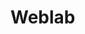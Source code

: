 # Weblab
<!DOCTYPE html>
<html lang="en">
<head>
    <meta charset="UTF-8">
    <meta name="viewport" content="width=device-width, initial-scale=1.0">
    <title>Особистий веб-сайт Хави Дмитра</title>
    <style>
header {
    background-color: #333;
    color: white;
    padding: 10px;
    box-shadow: 0px 2px 5px rgba(0, 0, 0, 0.2);
}
header ul {
    list-style: none;
    padding: 0;
    text-align: center;
}

header ul li {
    display: inline;
    margin: 0 10px; 
}


header a {
    color: white;
    text-decoration: none;
    margin: 10px;
    font-weight: bold;
}

body {
    margin: 0;
    padding: 0;
    font-family: Arial, sans-serif;
    background-color: #f0f0f0;
}

.container {
    max-width: 400px;
    margin: 0 auto;
    padding: 20px;
    background-color: white;
    box-shadow: 0px 0px 10px rgba(0, 0, 0, 0.1);
}
section {
    position: fixed;
    top: 50%;
    left: 50%;
    transform: translate(-50%, -50%);
    text-align: center;
    font-size: 24px; 
    color: #333; 
}

h1 {
    text-align: center;
    color: #333;
}

label {
    display: block;
    margin-top: 10px;
    font-weight: bold;
}

input[type="text"],
input[type="email"],
input[type="password"],
select,
input[type="date"] {
    width: 100%;
    padding: 10px;
    margin-top: 5px;
    border: 1px solid #ccc;
    border-radius: 5px;
}

input[type="submit"] {
    background-color: #007BFF;
    color: white;
    padding: 10px 20px;
    border: none;
    border-radius: 5px;
    cursor: pointer;
    margin-top: 15px;
}

input[type="submit"]:hover {
    background-color: #0056b3;
}

footer {
    background-color: #333;
    color: white;
    padding: 10px;
    text-align: center;
    position: absolute;
    bottom: 0;
    left: 0;
    right: 0;
}

footer a {
    color: white;
    text-decoration: none;
    margin: 10px;
}

footer a:hover {
    color: #007BFF;
}

    </style>
</head>
<body>
    <header>
        <h3>Особистий веб-сайт Хави Дмитра</h3>
        <nav>
            <ul>
                <li><a href="https://github.com/Zini68">Головна</a></li>
                <li><a href="https://github.com/Zini68/Weblab/tree/main/lb5">Про мене</a></li>
                <li><a href="">Практичні роботи</a></li>
                <li><a href="https://github.com/Zini68/Weblab">Лабораторні заняття</a></li>
            </ul>
        </nav>
    </header>
    <section>
        Переходь по меню, та знайомся з сайтом!
    </section>
    <footer>
        <p>Контактні дані студента: Хава Дмитро, +380966132хххх, gowes111234i@gmail.com</p>
        <p>Роки навчання: 2022 - 2026</p>
        <p><a href="https://github.com/Zini68">GitHub</a></p>
    </footer>
</body>
</html>
